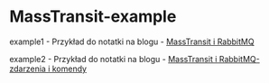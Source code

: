# MassTransit-example

example1 - Przykład do notatki na blogu - [MassTransit i RabbitMQ](https://pworwag.com.pl/2023/09/masstransit-i-rabbitmq/)

example2 - Przykład do notatki na blogu - [MassTransit i RabbitMQ- zdarzenia i komendy](https://pworwag.com.pl/2023/09/masstransit-i-rabbitmq-zdarzenia-i-komendy/)


